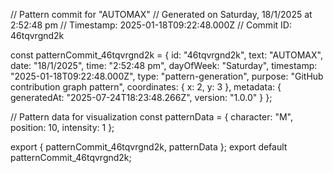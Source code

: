 // Pattern commit for "AUTOMAX"
// Generated on Saturday, 18/1/2025 at 2:52:48 pm
// Timestamp: 2025-01-18T09:22:48.000Z
// Commit ID: 46tqvrgnd2k

const patternCommit_46tqvrgnd2k = {
  id: "46tqvrgnd2k",
  text: "AUTOMAX",
  date: "18/1/2025",
  time: "2:52:48 pm",
  dayOfWeek: "Saturday",
  timestamp: "2025-01-18T09:22:48.000Z",
  type: "pattern-generation",
  purpose: "GitHub contribution graph pattern",
  coordinates: {
    x: 2,
    y: 3
  },
  metadata: {
    generatedAt: "2025-07-24T18:23:48.266Z",
    version: "1.0.0"
  }
};

// Pattern data for visualization
const patternData = {
  character: "M",
  position: 10,
  intensity: 1
};

export { patternCommit_46tqvrgnd2k, patternData };
export default patternCommit_46tqvrgnd2k;
